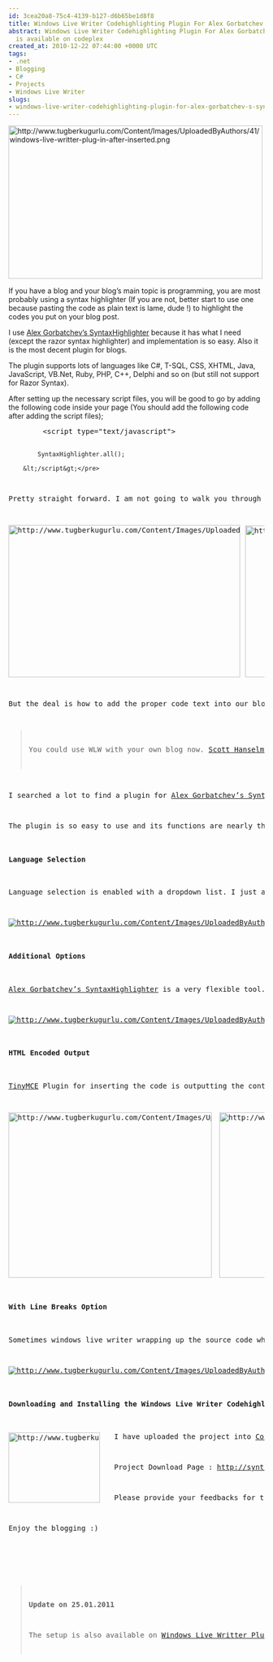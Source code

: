 ```yaml
---
id: 3cea20a8-75c4-4139-b127-d6b65be1d8f8
title: Windows Live Writer Codehighlighting Plugin For Alex Gorbatchev's SyntaxHighlighter
abstract: Windows Live Writer Codehighlighting Plugin For Alex Gorbatchev's SyntaxHighlighter
  is available on codeplex
created_at: 2010-12-22 07:44:00 +0000 UTC
tags:
- .net
- Blogging
- C#
- Projects
- Windows Live Writer
slugs:
- windows-live-writer-codehighlighting-plugin-for-alex-gorbatchev-s-syntaxhighlighter
---
```


<p><a target="_blank" href="http://www.tugberkugurlu.com/Content/Images/UploadedByAuthors/41/windows-live-writter-plug-in-after-inserted.png"><img height="301" width="500" src="http://www.tugberkugurlu.com/Content/Images/UploadedByAuthors/41/windows-live-writter-plug-in-after-inserted.png" alt="http://www.tugberkugurlu.com/Content/Images/UploadedByAuthors/41/windows-live-writter-plug-in-after-inserted.png" title="http://www.tugberkugurlu.com/Content/Images/UploadedByAuthors/41/windows-live-writter-plug-in-after-inserted.png" style="background-image: none; margin-top: 0px; margin-right: 15px; margin-bottom: 15px; margin-left: 0px; padding-left: 0px; padding-right: 0px; display: inline; padding-top: 0px; float: left; border: 0px initial initial;" /></a>If you have a blog and your blog&rsquo;s main topic is programming, you are most probably using a syntax highlighter (If you are not, better start to use one because pasting the code as plain text is lame, dude !) to highlight the codes you put on your blog post.</p>
<p>I use <a target="_blank" href="http://alexgorbatchev.com/SyntaxHighlighter" title="http://alexgorbatchev.com/SyntaxHighlighter">Alex Gorbatchev&rsquo;s SyntaxHighlighter</a> because it has what I need (except the razor syntax highlighter) and implementation is so easy. Also it is the most decent plugin for blogs.</p>
<p>The plugin supports lots of languages like C#, T-SQL, CSS, XHTML, Java, JavaScript, VB.Net, Ruby, PHP, C++, Delphi and so on (but still not support for Razor Syntax).</p>
<p>After setting up the necessary script files, you will be good to go by adding the following code inside your page (You should add the following code after adding the script files);</p>
<pre class="brush: javascript; toolbar: false">        &lt;script type="text/javascript"&gt;

            SyntaxHighlighter.all();

        &lt;/script&gt;</pre>
<p>Pretty straight forward. I am not going to walk you through how it works because you most probably know how it works if you&rsquo;re reading this article. If you don&rsquo;t, <a target="_blank" href="http://alexgorbatchev.com/SyntaxHighlighter" title="http://alexgorbatchev.com/SyntaxHighlighter">you will be able to find more info about Alex Gorbatchev's SyntaxHighlighter here</a>.</p>
<p><a target="_blank" href="http://www.tugberkugurlu.com/Content/Images/UploadedByAuthors/41/tinymce-pretty-great-html-editor.PNG"><img height="299" width="456" src="http://www.tugberkugurlu.com/Content/Images/UploadedByAuthors/41/tinymce-pretty-great-html-editor.PNG" alt="http://www.tugberkugurlu.com/Content/Images/UploadedByAuthors/41/tinymce-pretty-great-html-editor.PNG" border="0" title="http://www.tugberkugurlu.com/Content/Images/UploadedByAuthors/41/tinymce-pretty-great-html-editor.PNG" style="background-image: none; margin: 0px 10px 0px 0px; padding-left: 0px; padding-right: 0px; padding-top: 0px; border: 0px;" /></a><a target="_blank" href="http://www.tugberkugurlu.com/Content/Images/UploadedByAuthors/41/codehighlighting-plugin-for-tiny-mce.PNG"><img height="298" width="303" src="http://www.tugberkugurlu.com/Content/Images/UploadedByAuthors/41/codehighlighting-plugin-for-tiny-mce.PNG" alt="http://www.tugberkugurlu.com/Content/Images/UploadedByAuthors/41/codehighlighting-plugin-for-tiny-mce.PNG" border="0" title="http://www.tugberkugurlu.com/Content/Images/UploadedByAuthors/41/codehighlighting-plugin-for-tiny-mce.PNG" style="background-image: none; padding-left: 0px; padding-right: 0px; padding-top: 0px; border: 0px;" /></a></p>
<p>But the deal is how to add the proper code text into our blog post so that it will be highlighted properly. <a target="_blank" href="http://tinymce.moxiecode.com/index.php" title="http://tinymce.moxiecode.com/index.php">TinyMCE</a> which is a pretty great HTML editor has a plugin for inserting the code for SyntaxHighlighter. We have no problem and headache there. But how about Windows Live Writer ? I have been using WLW (which stands for Windows Live Writer <em>[not officially but I made it up {I don&rsquo;t know maybe that is the official abbreviation}]) </em>for like a month and it has been a great pleasure to use it.</p>
<blockquote>
<p>You could use WLW with your own blog now. <a target="_blank" href="http://www.hanselman.com/blog/TheWeeklySourceCode55NotABlogALocalXMLRPCMetaWebLogEndpointThatLiesToWindowsLiveWriter.aspx" title="http://www.hanselman.com/blog/TheWeeklySourceCode55NotABlogALocalXMLRPCMetaWebLogEndpointThatLiesToWindowsLiveWriter.aspx">Scott Hanselman has a walkthrough blog post about how to implement MetaWeblogAPI into your application</a>. It will just take 20 to 40 minutes to implement the functions (It is easier if you are using <em>LINQ to Entities</em> or <em>LINQ to SQL</em>) The best thing is you will be able to validate the users with built in ASP.Net Membership API.</p>
</blockquote>
<p>I searched a lot to find a plugin for <a target="_blank" href="http://alexgorbatchev.com/SyntaxHighlighter" title="http://alexgorbatchev.com/SyntaxHighlighter">Alex Gorbatchev&rsquo;s SyntaxHighlighter</a> but I couldn&rsquo;t find any. I thought that that would be perfect to create one. So I created one.</p>
<p>The plugin is so easy to use and its functions are nearly the same as the TinyMCE plugin.</p>
<h4>Language Selection</h4>
<p>Language selection is enabled with a dropdown list. I just added couple of language choices. I thought that would be enough.</p>
<p><a target="_blank" href="http://www.tugberkugurlu.com/Content/Images/UploadedByAuthors/41/windows-live-writter-syntaxhighlihter-plug-in-window-language-selection.png"><img src="http://www.tugberkugurlu.com/Content/Images/UploadedByAuthors/41/windows-live-writter-syntaxhighlihter-plug-in-window-language-selection.png" alt="http://www.tugberkugurlu.com/Content/Images/UploadedByAuthors/41/windows-live-writter-syntaxhighlihter-plug-in-window-language-selection.png" border="0" title="http://www.tugberkugurlu.com/Content/Images/UploadedByAuthors/41/windows-live-writter-syntaxhighlihter-plug-in-window-language-selection.png" style="background-image: none; padding-left: 0px; padding-right: 0px; padding-top: 0px; border: 0px;" /></a></p>
<h4><strong>Additional Options</strong></h4>
<p><a target="_blank" href="http://alexgorbatchev.com/SyntaxHighlighter" title="http://alexgorbatchev.com/SyntaxHighlighter">Alex Gorbatchev&rsquo;s SyntaxHighlighter</a> is a very flexible tool. We could determine a few options as we want. You could determine them easily with the checkboxes on the bottom of the dialog box.</p>
<p><a target="_blank" href="http://www.tugberkugurlu.com/Content/Images/UploadedByAuthors/41/additional-choices-for-windows-live-writer-syntaxhighlither-plugin-.PNG"><img src="http://www.tugberkugurlu.com/Content/Images/UploadedByAuthors/41/additional-choices-for-windows-live-writer-syntaxhighlither-plugin-.PNG" alt="http://www.tugberkugurlu.com/Content/Images/UploadedByAuthors/41/additional-choices-for-windows-live-writer-syntaxhighlither-plugin-.PNG" border="0" title="http://www.tugberkugurlu.com/Content/Images/UploadedByAuthors/41/additional-choices-for-windows-live-writer-syntaxhighlither-plugin-.PNG" style="background-image: none; padding-left: 0px; padding-right: 0px; padding-top: 0px; border: 0px;" /></a></p>
<h4><strong>HTML Encoded Output</strong></h4>
<p><a target="_blank" href="http://tinymce.moxiecode.com/index.php" title="http://tinymce.moxiecode.com/index.php">TinyMCE</a> Plugin for inserting the code is outputting the content as it is and it is a headache for me. When you add HTML or XML code to be highlighted, it won&rsquo;t be displayed inside the RSS readers because the page will define them as a code tag. <a target="_blank" href="http://alexgorbatchev.com/SyntaxHighlighter" title="http://alexgorbatchev.com/SyntaxHighlighter">Alex Gorbatchev&rsquo;s SyntaxHighlighter</a> supports Encoded HTML as well. So the code will be HTML encoded output with the Windows Live Writer plugin.</p>
<p><a target="_blank" href="http://www.tugberkugurlu.com/Content/Images/UploadedByAuthors/41/html-encoded-text-code-windows-live-writer-plugin-smooth-code.png"><img height="325" width="400" src="http://www.tugberkugurlu.com/Content/Images/UploadedByAuthors/41/html-encoded-text-code-windows-live-writer-plugin-smooth-code.png" alt="http://www.tugberkugurlu.com/Content/Images/UploadedByAuthors/41/html-encoded-text-code-windows-live-writer-plugin-smooth-code.png" border="0" title="http://www.tugberkugurlu.com/Content/Images/UploadedByAuthors/41/html-encoded-text-code-windows-live-writer-plugin-smooth-code.png" style="background-image: none; margin: 0px 15px 0px 0px; padding-left: 0px; padding-right: 0px; padding-top: 0px; border: 0px;" /></a><a target="_blank" href="http://www.tugberkugurlu.com/Content/Images/UploadedByAuthors/41/html-encoded-text-code-windows-live-writer-plugin-encoded-code.png"><img height="325" width="400" src="http://www.tugberkugurlu.com/Content/Images/UploadedByAuthors/41/html-encoded-text-code-windows-live-writer-plugin-encoded-code.png" alt="http://www.tugberkugurlu.com/Content/Images/UploadedByAuthors/41/html-encoded-text-code-windows-live-writer-plugin-encoded-code.png" border="0" title="http://www.tugberkugurlu.com/Content/Images/UploadedByAuthors/41/html-encoded-text-code-windows-live-writer-plugin-encoded-code.png" style="background-image: none; padding-left: 0px; padding-right: 0px; padding-top: 0px; border: 0px;" /></a></p>
<h4><strong>With Line Breaks Option</strong></h4>
<p>Sometimes windows live writer wrapping up the source code when you view the source code. I couldn&rsquo;t find how to disable that (I would appreciate if anybody tell me how). That cause the code text to be a in less line that it should be. So I have added a checkbox next to language selection list : <em>&ldquo;With Line Breaks&rdquo;.</em> If you check that option before inserting the code, &lsquo;\n&rsquo; chars will be replaced with &lsquo;&lt;br/&gt;&rsquo; so we will be able to preserve the lines.</p>
<p><a target="_blank" href="http://www.tugberkugurlu.com/Content/Images/UploadedByAuthors/41/with-line-breaks-choices-for-windows-live-writer-syntaxhighlither-plugin.PNG"><img src="http://www.tugberkugurlu.com/Content/Images/UploadedByAuthors/41/with-line-breaks-choices-for-windows-live-writer-syntaxhighlither-plugin.PNG" alt="http://www.tugberkugurlu.com/Content/Images/UploadedByAuthors/41/with-line-breaks-choices-for-windows-live-writer-syntaxhighlither-plugin.PNG" border="0" title="http://www.tugberkugurlu.com/Content/Images/UploadedByAuthors/41/with-line-breaks-choices-for-windows-live-writer-syntaxhighlither-plugin.PNG" style="background-image: none; padding-left: 0px; padding-right: 0px; padding-top: 0px; border: 0px;" /></a></p>
<h4>Downloading and Installing the Windows Live Writer Codehighlighting Plugin For Alex Gorbatchev's SyntaxHighlighter</h4>
<p><a target="_blank" href="http://www.tugberkugurlu.com/Content/Images/UploadedByAuthors/41/windows-live-writter-syntaxhighlihter-plug-in-window.png"><img height="138" width="180" src="http://www.tugberkugurlu.com/Content/Images/UploadedByAuthors/41/windows-live-writter-syntaxhighlihter-plug-in-window.png" alt="http://www.tugberkugurlu.com/Content/Images/UploadedByAuthors/41/windows-live-writter-syntaxhighlihter-plug-in-window.png" title="http://www.tugberkugurlu.com/Content/Images/UploadedByAuthors/41/windows-live-writter-syntaxhighlihter-plug-in-window.png" style="background-image: none; margin-top: 0px; margin-right: 28px; margin-bottom: 15px; margin-left: 0px; padding-left: 0px; padding-right: 0px; display: inline; padding-top: 0px; float: left; border: 0px initial initial;" /></a>I have uploaded the project into <a target="_blank" href="http://codeplex.com" title="http://codeplex.com">CodePlex</a> as msi file. Only you need to do is to download the project and install it. After the installation, you will see the plugin among your Window Live Writer plugins.</p>
<p>Project Download Page : <a target="_blank" title="http://syntax4writer.codeplex.com/" href="http://syntax4writer.codeplex.com/">http://syntax4writer.codeplex.com/</a></p>
<p>Please provide your feedbacks for this little project by writing a comment under this post.</p>
<p>Enjoy the blogging :)</p>
<p>&nbsp;</p>
<blockquote>
<p><strong>Update on 25.01.2011</strong></p>
<p>The setup is also available on <a href="http://plugins.live.com/writer/" title="http://plugins.live.com/writer/" target="_blank">Windows Live Writter Plugins official web site</a>. The direct link of the project is&nbsp;<a target="_blank" title="http://plugins.live.com/writer/detail/syntax4writer-for-alex-gorbatchevs-syntaxhighlighter" href="http://plugins.live.com/writer/detail/syntax4writer-for-alex-gorbatchevs-syntaxhighlighter">http://plugins.live.com/writer/detail/syntax4writer-for-alex-gorbatchevs-syntaxhighlighter</a></p>
</blockquote>
